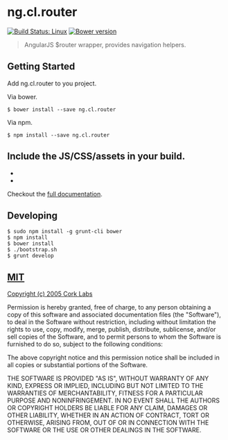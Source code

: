 # ng.cl.router
[![Build Status: Linux](http://img.shields.io/travis/cork-labs/ng.cl.router/master.svg?style=flat-square)](https://travis-ci.org/cork-labs/ng.cl.router)
[![Bower version](http://img.shields.io/bower/v/ng.cl.router?style=flat-square)](git@github.com:cork-labs/ng.cl.router.git)

> AngularJS $router wrapper, provides navigation helpers.

## Getting Started

Add ng.cl.router to you project.

Via bower.

```
$ bower install --save ng.cl.router
```

Via npm.

```
$ npm install --save ng.cl.router
```


Include the JS/CSS/assets in your build.
-
-
-

Checkout the [full documentation](https://github.com/cork-labs/ng.cl.router).


## Developing

```
$ sudo npm install -g grunt-cli bower
$ npm install
$ bower install
$ ./bootstrap.sh
$ grunt develop
```

## [MIT](LICENSE)

[Copyright (c) 2005 Cork Labs](http://cork-labs.mit-license.org/2015)

Permission is hereby granted, free of charge, to any person obtaining a copy of
this software and associated documentation files (the "Software"), to deal in
the Software without restriction, including without limitation the rights to
use, copy, modify, merge, publish, distribute, sublicense, and/or sell copies of
the Software, and to permit persons to whom the Software is furnished to do so,
subject to the following conditions:

The above copyright notice and this permission notice shall be included in all
copies or substantial portions of the Software.

THE SOFTWARE IS PROVIDED "AS IS", WITHOUT WARRANTY OF ANY KIND, EXPRESS OR
IMPLIED, INCLUDING BUT NOT LIMITED TO THE WARRANTIES OF MERCHANTABILITY, FITNESS
FOR A PARTICULAR PURPOSE AND NONINFRINGEMENT. IN NO EVENT SHALL THE AUTHORS OR
COPYRIGHT HOLDERS BE LIABLE FOR ANY CLAIM, DAMAGES OR OTHER LIABILITY, WHETHER
IN AN ACTION OF CONTRACT, TORT OR OTHERWISE, ARISING FROM, OUT OF OR IN
CONNECTION WITH THE SOFTWARE OR THE USE OR OTHER DEALINGS IN THE SOFTWARE.
